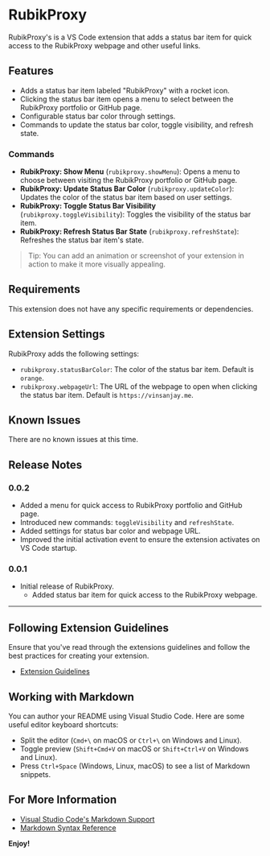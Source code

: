 # RubikProxy

RubikProxy's is a VS Code extension that adds a status bar item for quick access to the RubikProxy webpage and other useful links.

## Features

- Adds a status bar item labeled "RubikProxy" with a rocket icon.
- Clicking the status bar item opens a menu to select between the RubikProxy portfolio or GitHub page.
- Configurable status bar color through settings.
- Commands to update the status bar color, toggle visibility, and refresh state.

### Commands

- **RubikProxy: Show Menu** (`rubikproxy.showMenu`): Opens a menu to choose between visiting the RubikProxy portfolio or GitHub page.
- **RubikProxy: Update Status Bar Color** (`rubikproxy.updateColor`): Updates the color of the status bar item based on user settings.
- **RubikProxy: Toggle Status Bar Visibility** (`rubikproxy.toggleVisibility`): Toggles the visibility of the status bar item.
- **RubikProxy: Refresh Status Bar State** (`rubikproxy.refreshState`): Refreshes the status bar item's state.

> Tip: You can add an animation or screenshot of your extension in action to make it more visually appealing.

## Requirements

This extension does not have any specific requirements or dependencies.

## Extension Settings

RubikProxy adds the following settings:

- `rubikproxy.statusBarColor`: The color of the status bar item. Default is `orange`.
- `rubikproxy.webpageUrl`: The URL of the webpage to open when clicking the status bar item. Default is `https://vinsanjay.me`.

## Known Issues

There are no known issues at this time.

## Release Notes

### 0.0.2

- Added a menu for quick access to RubikProxy portfolio and GitHub page.
- Introduced new commands: `toggleVisibility` and `refreshState`.
- Added settings for status bar color and webpage URL.
- Improved the initial activation event to ensure the extension activates on VS Code startup.

### 0.0.1

- Initial release of RubikProxy.
  - Added status bar item for quick access to the RubikProxy webpage.

---

## Following Extension Guidelines

Ensure that you've read through the extensions guidelines and follow the best practices for creating your extension.

* [Extension Guidelines](https://code.visualstudio.com/api/references/extension-guidelines)

## Working with Markdown

You can author your README using Visual Studio Code. Here are some useful editor keyboard shortcuts:

* Split the editor (`Cmd+\` on macOS or `Ctrl+\` on Windows and Linux).
* Toggle preview (`Shift+Cmd+V` on macOS or `Shift+Ctrl+V` on Windows and Linux).
* Press `Ctrl+Space` (Windows, Linux, macOS) to see a list of Markdown snippets.

## For More Information

* [Visual Studio Code's Markdown Support](http://code.visualstudio.com/docs/languages/markdown)
* [Markdown Syntax Reference](https://help.github.com/articles/markdown-basics/)

**Enjoy!**
